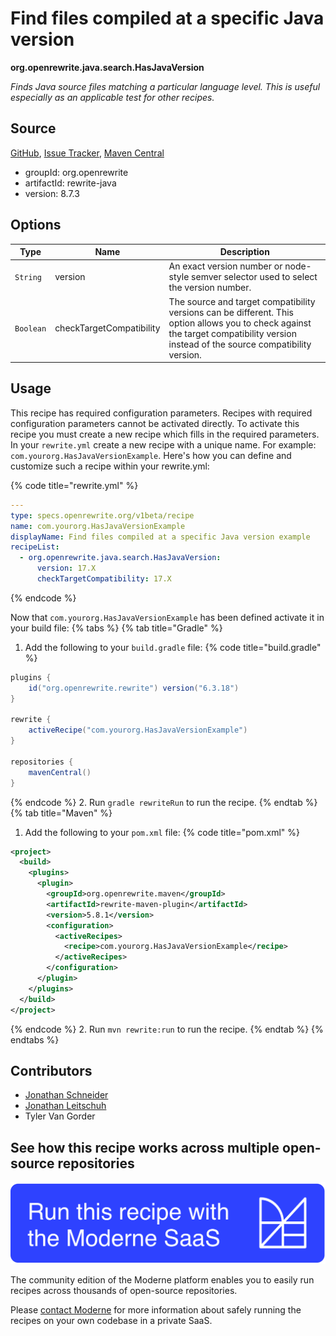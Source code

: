 # Find files compiled at a specific Java version

**org.openrewrite.java.search.HasJavaVersion**

_Finds Java source files matching a particular language level. This is useful especially as an applicable test for other recipes._

## Source

[GitHub](https://github.com/openrewrite/rewrite/blob/main/rewrite-java/src/main/java/org/openrewrite/java/search/HasJavaVersion.java), [Issue Tracker](https://github.com/openrewrite/rewrite/issues), [Maven Central](https://central.sonatype.com/artifact/org.openrewrite/rewrite-java/8.7.3/jar)

* groupId: org.openrewrite
* artifactId: rewrite-java
* version: 8.7.3

## Options

| Type | Name | Description |
| -- | -- | -- |
| `String` | version | An exact version number or node-style semver selector used to select the version number. |
| `Boolean` | checkTargetCompatibility | The source and target compatibility versions can be different. This option allows you to check against the target compatibility version instead of the source compatibility version. |


## Usage

This recipe has required configuration parameters. Recipes with required configuration parameters cannot be activated directly. To activate this recipe you must create a new recipe which fills in the required parameters. In your `rewrite.yml` create a new recipe with a unique name. For example: `com.yourorg.HasJavaVersionExample`.
Here's how you can define and customize such a recipe within your rewrite.yml:

{% code title="rewrite.yml" %}
```yaml
---
type: specs.openrewrite.org/v1beta/recipe
name: com.yourorg.HasJavaVersionExample
displayName: Find files compiled at a specific Java version example
recipeList:
  - org.openrewrite.java.search.HasJavaVersion:
      version: 17.X
      checkTargetCompatibility: 17.X
```
{% endcode %}

Now that `com.yourorg.HasJavaVersionExample` has been defined activate it in your build file:
{% tabs %}
{% tab title="Gradle" %}
1. Add the following to your `build.gradle` file:
{% code title="build.gradle" %}
```groovy
plugins {
    id("org.openrewrite.rewrite") version("6.3.18")
}

rewrite {
    activeRecipe("com.yourorg.HasJavaVersionExample")
}

repositories {
    mavenCentral()
}
```
{% endcode %}
2. Run `gradle rewriteRun` to run the recipe.
{% endtab %}
{% tab title="Maven" %}
1. Add the following to your `pom.xml` file:
{% code title="pom.xml" %}
```xml
<project>
  <build>
    <plugins>
      <plugin>
        <groupId>org.openrewrite.maven</groupId>
        <artifactId>rewrite-maven-plugin</artifactId>
        <version>5.8.1</version>
        <configuration>
          <activeRecipes>
            <recipe>com.yourorg.HasJavaVersionExample</recipe>
          </activeRecipes>
        </configuration>
      </plugin>
    </plugins>
  </build>
</project>
```
{% endcode %}
2. Run `mvn rewrite:run` to run the recipe.
{% endtab %}
{% endtabs %}

## Contributors
* [Jonathan Schneider](mailto:jkschneider@gmail.com)
* [Jonathan Leitschuh](mailto:jonathan.leitschuh@gmail.com)
* Tyler Van Gorder


## See how this recipe works across multiple open-source repositories

[![Moderne Link Image](/.gitbook/assets/ModerneRecipeButton.png)](https://app.moderne.io/recipes/org.openrewrite.java.search.HasJavaVersion)

The community edition of the Moderne platform enables you to easily run recipes across thousands of open-source repositories.

Please [contact Moderne](https://moderne.io/product) for more information about safely running the recipes on your own codebase in a private SaaS.
